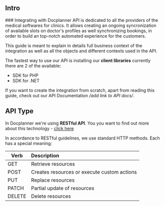 ## Intro

<img :src="$withBase('/img/Launch.png')" style="width:40%; float: right; margin-left: 50px;"> 
### Integrating with Docplanner API is dedicated to all the providers of the medical softwares for clinics. It allows creating an ongoing syncronization of available slots on doctor's profiles as well synchronizing bookings, in order to build an top-notch automated experience for the customers.

This guide is meant to explain in details full business context of the integration as well as all the objects and different contexts used in the API. 

The fastest way to use our API is installing our **client libraries** currently there are 2 of the available:

- SDK for PHP
- SDK for .NET

If you want to create the integration from scratch, apart from reading this guide, check out our API Documentation */add link to API docs/*.



## API Type

In Docplanner we're using **RESTful API**. You you want to find out more about this technology - [click here](https://en.wikipedia.org/wiki/Representational_state_transfer) 

In accordance to RESTful guidelines, we use standard HTTP methods. Each has a special meaning:

| Verb        	| Description   							  | 
| ------------- |:--------------------------------------------| 
| GET      		| Retrieve resources 						  | 
| POST      	| Creates resources or execute custom actions |
| PUT 			| Replace resources     			         |  
| PATCH 		| Partial update of resources    			|  
| DELETE 		| Delete resources     						|  

